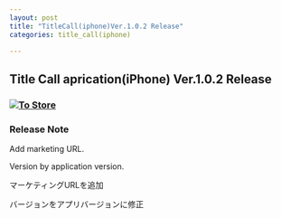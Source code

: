 ```yaml
---
layout: post
title: "TitleCall(iphone)Ver.1.0.2 Release"
categories: title_call(iphone)

---
```


[link-3]: https://apple.co/4jAiQKn

## Title Call aprication(iPhone) Ver.1.0.2 Release

### [![To Store](/assets/title_call/qr-code.png)][link-3]

### Release Note

Add marketing URL.

Version by application version.

マーケティングURLを追加

バージョンをアプリバージョンに修正

